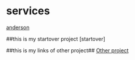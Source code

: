 # services
[anderson](https://www.example.com)



##this is my startover project
[startover]



##this is my links of other project##
[Other project](https://opanga77.github.io/Startover/)
